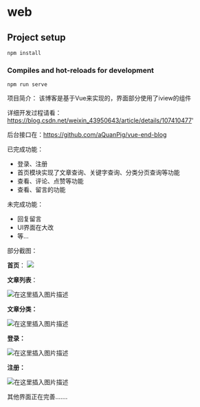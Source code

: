# web

## Project setup
```
npm install
```

### Compiles and hot-reloads for development
```
npm run serve
```
项目简介：
 该博客是基于Vue来实现的，界面部分使用了iview的组件

 详细开发过程请看：https://blog.csdn.net/weixin_43950643/article/details/107410477'

 后台接口在：https://github.com/aQuanPig/vue-end-blog

已完成功能：
- 登录、注册
- 首页模块实现了文章查询、关键字查询、分类分页查询等功能
- 查看、评论、点赞等功能
- 查看、留言的功能

未完成功能：
- 回复留言
- UI界面在大改
- 等...

部分截图：

**首页**：
![](https://img-blog.csdnimg.cn/20200806212657909.png?x-oss-process=image/watermark,type_ZmFuZ3poZW5naGVpdGk,shadow_10,text_aHR0cHM6Ly9ibG9nLmNzZG4ubmV0L3dlaXhpbl80Mzk1MDY0Mw==,size_16,color_FFFFFF,t_70)

**文章列表**：

![在这里插入图片描述](https://img-blog.csdnimg.cn/20200806221114720.png?x-oss-process=image/watermark,type_ZmFuZ3poZW5naGVpdGk,shadow_10,text_aHR0cHM6Ly9ibG9nLmNzZG4ubmV0L3dlaXhpbl80Mzk1MDY0Mw==,size_16,color_FFFFFF,t_70)

**文章分类：**

![在这里插入图片描述](https://img-blog.csdnimg.cn/20200806221209862.png?x-oss-process=image/watermark,type_ZmFuZ3poZW5naGVpdGk,shadow_10,text_aHR0cHM6Ly9ibG9nLmNzZG4ubmV0L3dlaXhpbl80Mzk1MDY0Mw==,size_16,color_FFFFFF,t_70)

**登录：**

![在这里插入图片描述](https://img-blog.csdnimg.cn/20200806221257925.png?x-oss-process=image/watermark,type_ZmFuZ3poZW5naGVpdGk,shadow_10,text_aHR0cHM6Ly9ibG9nLmNzZG4ubmV0L3dlaXhpbl80Mzk1MDY0Mw==,size_16,color_FFFFFF,t_70)

**注册：**

![在这里插入图片描述](https://img-blog.csdnimg.cn/20200806221314113.png?x-oss-process=image/watermark,type_ZmFuZ3poZW5naGVpdGk,shadow_10,text_aHR0cHM6Ly9ibG9nLmNzZG4ubmV0L3dlaXhpbl80Mzk1MDY0Mw==,size_16,color_FFFFFF,t_70)

其他界面正在完善.......
